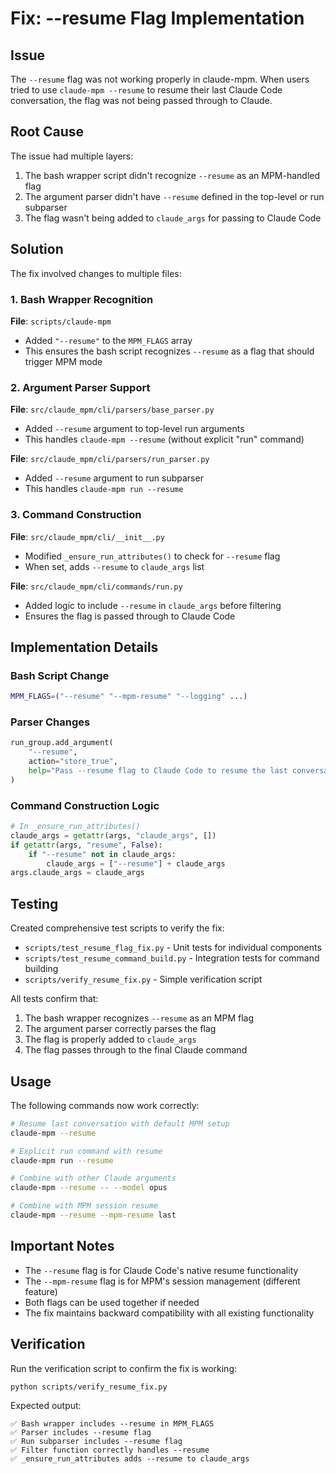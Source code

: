 # Fix: --resume Flag Implementation

## Issue
The `--resume` flag was not working properly in claude-mpm. When users tried to use `claude-mpm --resume` to resume their last Claude Code conversation, the flag was not being passed through to Claude.

## Root Cause
The issue had multiple layers:
1. The bash wrapper script didn't recognize `--resume` as an MPM-handled flag
2. The argument parser didn't have `--resume` defined in the top-level or run subparser
3. The flag wasn't being added to `claude_args` for passing to Claude Code

## Solution
The fix involved changes to multiple files:

### 1. Bash Wrapper Recognition
**File**: `scripts/claude-mpm`
- Added `"--resume"` to the `MPM_FLAGS` array
- This ensures the bash script recognizes `--resume` as a flag that should trigger MPM mode

### 2. Argument Parser Support
**File**: `src/claude_mpm/cli/parsers/base_parser.py`
- Added `--resume` argument to top-level run arguments
- This handles `claude-mpm --resume` (without explicit "run" command)

**File**: `src/claude_mpm/cli/parsers/run_parser.py`
- Added `--resume` argument to run subparser
- This handles `claude-mpm run --resume`

### 3. Command Construction
**File**: `src/claude_mpm/cli/__init__.py`
- Modified `_ensure_run_attributes()` to check for `--resume` flag
- When set, adds `--resume` to `claude_args` list

**File**: `src/claude_mpm/cli/commands/run.py`
- Added logic to include `--resume` in `claude_args` before filtering
- Ensures the flag is passed through to Claude Code

## Implementation Details

### Bash Script Change
```bash
MPM_FLAGS=("--resume" "--mpm-resume" "--logging" ...)
```

### Parser Changes
```python
run_group.add_argument(
    "--resume",
    action="store_true",
    help="Pass --resume flag to Claude Code to resume the last conversation",
)
```

### Command Construction Logic
```python
# In _ensure_run_attributes()
claude_args = getattr(args, "claude_args", [])
if getattr(args, "resume", False):
    if "--resume" not in claude_args:
        claude_args = ["--resume"] + claude_args
args.claude_args = claude_args
```

## Testing
Created comprehensive test scripts to verify the fix:
- `scripts/test_resume_flag_fix.py` - Unit tests for individual components
- `scripts/test_resume_command_build.py` - Integration tests for command building
- `scripts/verify_resume_fix.py` - Simple verification script

All tests confirm that:
1. The bash wrapper recognizes `--resume` as an MPM flag
2. The argument parser correctly parses the flag
3. The flag is properly added to `claude_args`
4. The flag passes through to the final Claude command

## Usage
The following commands now work correctly:
```bash
# Resume last conversation with default MPM setup
claude-mpm --resume

# Explicit run command with resume
claude-mpm run --resume

# Combine with other Claude arguments
claude-mpm --resume -- --model opus

# Combine with MPM session resume
claude-mpm --resume --mpm-resume last
```

## Important Notes
- The `--resume` flag is for Claude Code's native resume functionality
- The `--mpm-resume` flag is for MPM's session management (different feature)
- Both flags can be used together if needed
- The fix maintains backward compatibility with all existing functionality

## Verification
Run the verification script to confirm the fix is working:
```bash
python scripts/verify_resume_fix.py
```

Expected output:
```
✅ Bash wrapper includes --resume in MPM_FLAGS
✅ Parser includes --resume flag
✅ Run subparser includes --resume flag
✅ Filter function correctly handles --resume
✅ _ensure_run_attributes adds --resume to claude_args
```